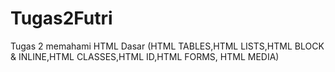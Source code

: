 # Tugas2Futri
Tugas 2 memahami HTML Dasar (HTML TABLES,HTML LISTS,HTML BLOCK &amp; INLINE,HTML CLASSES,HTML ID,HTML FORMS, HTML MEDIA)
